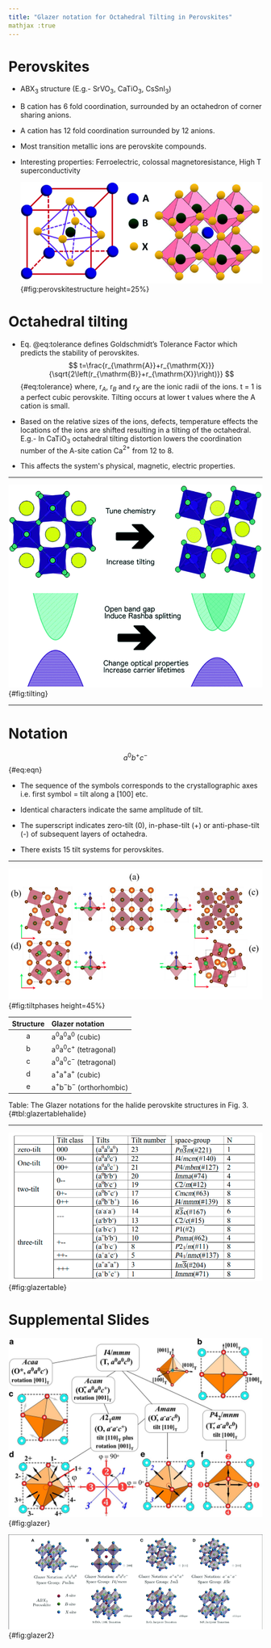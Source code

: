 ```yaml
---
title: "Glazer notation for Octahedral Tilting in Perovskites"
mathjax :true
---
```


# Perovskites

- ABX$_3$ structure (E.g.- SrVO$_3$, CaTiO$_3$, CsSnI$_3$)

- B cation has 6 fold coordination, surrounded by an octahedron of corner sharing anions.

- A cation has 12 fold coordination surrounded by 12 anions. 

- Most transition metallic ions are perovskite compounds.

- Interesting properties: Ferroelectric, colossal magnetoresistance, High T superconductivity

  
  
  ![The structure of the Perovskite ABX$_3$](images/GlazerNotation/c8na00416a-f3_hi-res.png){#fig:perovskitestructure height=25%}





# Octahedral tilting 

- Eq. @eq:tolerance defines Goldschmidt’s Tolerance Factor which predicts the stability of perovskites.
  $$
  t=\frac{r_{\mathrm{A}}+r_{\mathrm{X}}}{\sqrt{2\left(r_{\mathrm{B}}+r_{\mathrm{X}}\right)}}
  $$ {#eq:tolerance}
  where, r$_A$, r$_B$ and r$_X$ are the ionic radii of the ions. t = 1 is a perfect cubic perovskite. Tilting occurs at lower t values where the A cation is small.

- Based on the relative sizes of the ions, defects, temperature effects the locations of the ions are shifted resulting in a tilting of the octahedral. E.g.- In CaTiO$_3$ octahedral tilting distortion lowers the coordination number of the A-site cation Ca$^{2+}$ from 12 to 8.

- This affects the system's physical, magnetic, electric properties. 

---



![Octahedral tilting and its effects](images/GlazerNotation/c8tc02976h-f10_hi-res.png){#fig:tilting}

---

# Notation

$$
a^0b^+c^-
$$ {#eq:eqn}



- The sequence of the symbols corresponds to the crystallographic axes i.e. first symbol = tilt along a [100] etc.

  

- Identical characters indicate the same amplitude of tilt.

  

- The superscript indicates zero-tilt (0), in-phase-tilt (+) or anti-phase-tilt (-) of subsequent layers of octahedra.

  

- There exists 15 tilt systems for perovskites. 

---

![Tilt phases of AB$X_3$ halides. A-light brown, B-green, X-dark brown [@shojaei_stability_2018]](images/GlazerNotation/image-20200203144305076.png){#fig:tiltphases height=45%}

| Structure | Glazer notation                |
| :-------: | :----------------------------- |
|     a     | a$^0$a$^0$a$^0$ (cubic)        |
|     b     | a$^0$a$^0$c$^+$ (tetragonal)   |
|     c     | a$^0$a$^0$c$^-$ (tetragonal)   |
|     d     | a$^+$a$^+$a$^+$ (cubic)        |
|     e     | a$^+$b$^-$b$^-$ (orthorhombic) |

Table: The Glazer notations for the halide perovskite structures in Fig. 3. {#tbl:glazertablehalide}

---



![Glazer notation table [@shojaei_stability_2018]](images/GlazerNotation/image-20200203140523807.png){#fig:glazertable}







# Supplemental Slides

![Glazer Notation](images/GlazerNotation/41535_2016_Article_BFnpjquantmats201617_Fig1_HTML.jpg){#fig:glazer}



![Glazer](images/GlazerNotation/Shown-here-is-A-the-general-perovskite-structure-of-formula-unit-ABX-3-see-text-in.png){#fig:glazer2}
